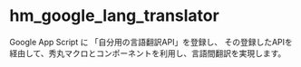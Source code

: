 # hm_google_lang_translator
Google App Script に 「自分用の言語翻訳API」を登録し、 その登録したAPIを経由して、秀丸マクロとコンポーネントを利用し、言語間翻訳を実現します。
